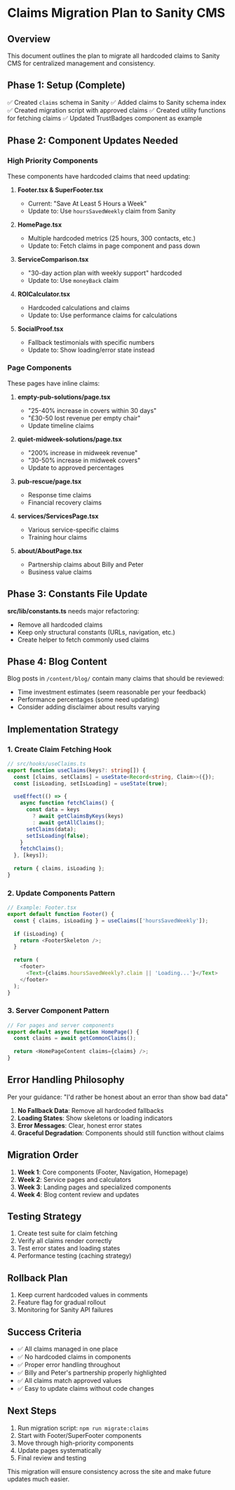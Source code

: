 # Claims Migration Plan to Sanity CMS

## Overview
This document outlines the plan to migrate all hardcoded claims to Sanity CMS for centralized management and consistency.

## Phase 1: Setup (Complete)
✅ Created `claims` schema in Sanity
✅ Added claims to Sanity schema index
✅ Created migration script with approved claims
✅ Created utility functions for fetching claims
✅ Updated TrustBadges component as example

## Phase 2: Component Updates Needed

### High Priority Components
These components have hardcoded claims that need updating:

1. **Footer.tsx & SuperFooter.tsx**
   - Current: "Save At Least 5 Hours a Week"
   - Update to: Use `hoursSavedWeekly` claim from Sanity

2. **HomePage.tsx**
   - Multiple hardcoded metrics (25 hours, 300 contacts, etc.)
   - Update to: Fetch claims in page component and pass down

3. **ServiceComparison.tsx**
   - "30-day action plan with weekly support" hardcoded
   - Update to: Use `moneyBack` claim

4. **ROICalculator.tsx**
   - Hardcoded calculations and claims
   - Update to: Use performance claims for calculations

5. **SocialProof.tsx**
   - Fallback testimonials with specific numbers
   - Update to: Show loading/error state instead

### Page Components
These pages have inline claims:

1. **empty-pub-solutions/page.tsx**
   - "25-40% increase in covers within 30 days"
   - "£30-50 lost revenue per empty chair"
   - Update timeline claims

2. **quiet-midweek-solutions/page.tsx**
   - "200% increase in midweek revenue"
   - "30-50% increase in midweek covers"
   - Update to approved percentages

3. **pub-rescue/page.tsx**
   - Response time claims
   - Financial recovery claims

4. **services/ServicesPage.tsx**
   - Various service-specific claims
   - Training hour claims

5. **about/AboutPage.tsx**
   - Partnership claims about Billy and Peter
   - Business value claims

## Phase 3: Constants File Update

**src/lib/constants.ts** needs major refactoring:
- Remove all hardcoded claims
- Keep only structural constants (URLs, navigation, etc.)
- Create helper to fetch commonly used claims

## Phase 4: Blog Content

Blog posts in `/content/blog/` contain many claims that should be reviewed:
- Time investment estimates (seem reasonable per your feedback)
- Performance percentages (some need updating)
- Consider adding disclaimer about results varying

## Implementation Strategy

### 1. Create Claim Fetching Hook
```typescript
// src/hooks/useClaims.ts
export function useClaims(keys?: string[]) {
  const [claims, setClaims] = useState<Record<string, Claim>>({});
  const [isLoading, setIsLoading] = useState(true);
  
  useEffect(() => {
    async function fetchClaims() {
      const data = keys 
        ? await getClaimsByKeys(keys)
        : await getAllClaims();
      setClaims(data);
      setIsLoading(false);
    }
    fetchClaims();
  }, [keys]);
  
  return { claims, isLoading };
}
```

### 2. Update Components Pattern
```typescript
// Example: Footer.tsx
export default function Footer() {
  const { claims, isLoading } = useClaims(['hoursSavedWeekly']);
  
  if (isLoading) {
    return <FooterSkeleton />;
  }
  
  return (
    <footer>
      <Text>{claims.hoursSavedWeekly?.claim || 'Loading...'}</Text>
    </footer>
  );
}
```

### 3. Server Component Pattern
```typescript
// For pages and server components
export default async function HomePage() {
  const claims = await getCommonClaims();
  
  return <HomePageContent claims={claims} />;
}
```

## Error Handling Philosophy

Per your guidance: "I'd rather be honest about an error than show bad data"

1. **No Fallback Data**: Remove all hardcoded fallbacks
2. **Loading States**: Show skeletons or loading indicators
3. **Error Messages**: Clear, honest error states
4. **Graceful Degradation**: Components should still function without claims

## Migration Order

1. **Week 1**: Core components (Footer, Navigation, Homepage)
2. **Week 2**: Service pages and calculators
3. **Week 3**: Landing pages and specialized components
4. **Week 4**: Blog content review and updates

## Testing Strategy

1. Create test suite for claim fetching
2. Verify all claims render correctly
3. Test error states and loading states
4. Performance testing (caching strategy)

## Rollback Plan

1. Keep current hardcoded values in comments
2. Feature flag for gradual rollout
3. Monitoring for Sanity API failures

## Success Criteria

- ✅ All claims managed in one place
- ✅ No hardcoded claims in components
- ✅ Proper error handling throughout
- ✅ Billy and Peter's partnership properly highlighted
- ✅ All claims match approved values
- ✅ Easy to update claims without code changes

## Next Steps

1. Run migration script: `npm run migrate:claims`
2. Start with Footer/SuperFooter components
3. Move through high-priority components
4. Update pages systematically
5. Final review and testing

This migration will ensure consistency across the site and make future updates much easier.